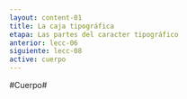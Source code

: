```yaml
---
layout: content-01
title: La caja tipográfica
etapa: Las partes del caracter tipográfico
anterior: lecc-06
siguiente: lecc-08
active: cuerpo
---
```


#Cuerpo#